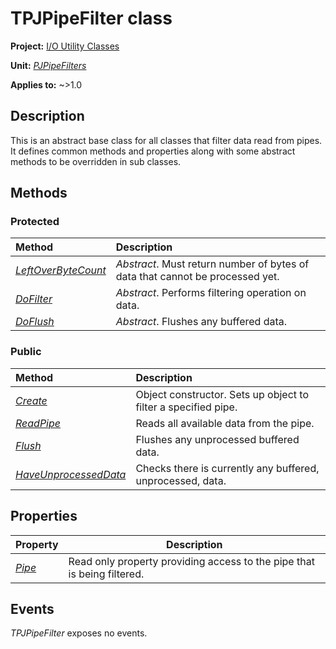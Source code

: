 # TPJPipeFilter class

**Project:** [I/O Utility Classes](../API.md)

**Unit:** [_PJPipeFilters_](./PJPipeFilters.md)

**Applies to:** ~>1.0

## Description

This is an abstract base class for all classes that filter data read from pipes. It defines common methods and properties along with some abstract methods to be overridden in sub classes.

## Methods

### Protected

| Method | Description |
|:-------|:------------|
| [_LeftOverByteCount_](./TPJPipeFilter-LeftOverByteCount.md) | _Abstract_. Must return number of bytes of data that cannot be processed yet. |
| [_DoFilter_](./TPJPipeFilter-DoFilter.md) | _Abstract_. Performs filtering operation on data. |
| [_DoFlush_](./TPJPipeFilter-DoFlush.md) | _Abstract_. Flushes any buffered data. |

### Public

| Method | Description |
|:-------|:------------|
| [_Create_](./TPJPipeFilter-Create.md) | Object constructor. Sets up object to filter a specified pipe. |
| [_ReadPipe_](./TPJPipeFilter-ReadPipe.md) | Reads all available data from the pipe. |
| [_Flush_](./TPJPipeFilter-Flush.md) | Flushes any unprocessed buffered data. |
| [_HaveUnprocessedData_](./TPJPipeFilter-HaveUnprocessedData.md) | Checks there is currently any buffered, unprocessed, data. |

## Properties

| Property | Description |
|----------|-------------|
| [_Pipe_](./TPJPipeFilter-Pipe.md) | Read only property providing access to the pipe that is being filtered. |

## Events

_TPJPipeFilter_ exposes no events.

